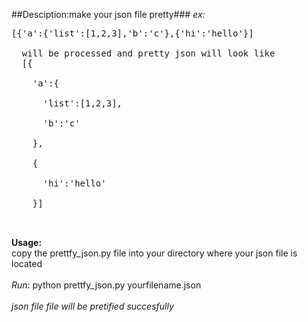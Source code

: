 ##Desciption:make your json  file pretty###
*ex:*
  <pre>[{'a':{'list':[1,2,3],'b':'c'},{'hi':'hello'}]
  
  will be processed and pretty json will look like
  [{<br>
    'a':{<br>
      'list':[1,2,3],<br>
      'b':'c'<br>
    },<br>
    {<br>
      'hi':'hello'<br>
    }]<br>
  </pre>  
 **Usage:**<br>
      copy the prettfy_json.py file into your directory where your json file
      is located<br><br>
      *Run*: python prettfy_json.py yourfilename.json <br><br>
        *json file file will be pretified succesfully*
      
      
    
